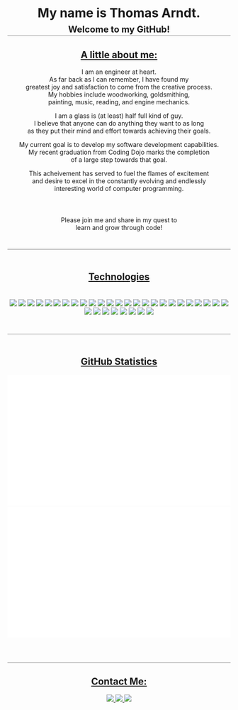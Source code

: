 <h1 align="center" style="border-bottom: 1px solid gray">My name is Thomas Arndt.
    <span style="font-size: 20px"><br>Welcome to my GitHub!</span>
</h1>
<h2 align="center" style="text-decoration: underline">A little about me:</h2>
<div align="center">
<p align="center">
    I am an engineer at heart.<br>
    As far back as I can remember, I have found my<br>
    greatest joy and satisfaction to come from the creative process.<br>
    My hobbies include woodworking, goldsmithing,<br>
    painting, music, reading, and engine mechanics.<br>
</p>
<p align="center">
    I am a glass is (at least) half full kind of guy.<br>
    I believe that anyone can do anything they want to as long<br>
    as they put their mind and effort towards achieving their goals.<br>
</p>
<p align="center">
    My current goal is to develop my software development capabilities.<br>
    My recent graduation from Coding Dojo marks the completion<br>
    of a large step towards that goal.<br>
</p>
</p align="center">
    This acheivement has served to fuel the flames of excitement<br>
    and desire to excel in the constantly evolving and endlessly<br>
    interesting world of computer programming.
</p>
<p align="center" style="border-bottom: 1px solid gray; padding: 40px 0">
    Please join me and share in my quest to<br>
    learn and grow through code!
</p>
<h2 style="padding-top: 20px; text-decoration: underline">Technologies</h2>
<p align="center" style="border-bottom: 1px solid gray; padding: 20px 0 40px 0">
    <img src="https://img.shields.io/badge/-HTML-E34F26?style=for-the-badge&logo=html5&logoColor=white"/>
    <img src="https://img.shields.io/badge/-CSS-1572B6?style=for-the-badge&logo=css3&logoColor=white"/>
    <img src="https://img.shields.io/badge/-Javascript-000000?style=for-the-badge&logo=javascript"/>
    <img src="https://img.shields.io/badge/-BOOTSTRAP-7952B3?style=for-the-badge&logo=bootstrap&logoColor=FFFFFF"/>
    <img src="https://img.shields.io/badge/-Python-F7F044?style=for-the-badge&logo=python&logoColor=3776AB"/>
    <img src="https://img.shields.io/badge/-Flask-000000?style=for-the-badge&logo=flask&logoColor=FFFFFF"/>
    <img src="https://img.shields.io/badge/-MYSQL-F29800?style=for-the-badge&logo=mysql&logoColor=4479A1"/>
    <img src="https://img.shields.io/badge/-NODE.JS-FFFFFF?style=for-the-badge&logo=node.js&logoColor=339933"/>
    <img src="https://img.shields.io/badge/-REACT-333333?style=for-the-badge&logo=react&logoColor=61DAFB"/>
    <img src="https://img.shields.io/badge/-EXPRESS-00BF5B?style=for-the-badge&logo=express&logoColor=00BFff"/>
    <img src="https://img.shields.io/badge/-MONGODB-FFFFFF?style=for-the-badge&logo=mongodb&logoColor=47A248"/>
    <img src="https://img.shields.io/badge/-SPRING-00793B?style=for-the-badge&logo=spring&logoColor=6DB33F"/>
    <img src="https://img.shields.io/badge/-TOMCAT-F8DC75?style=for-the-badge&logo=apachetomcat&logoColor=000000"/>
    <img src="https://img.shields.io/badge/-.NET-512BD4?style=for-the-badge&logo=dotnet&logoColor=000000"/>
    <img src="https://img.shields.io/badge/-Razer-000000?style=for-the-badge&logo=razer&logoColor=00FF00"/>
    <img src="https://img.shields.io/badge/-SSMS-FFFFFF?style=for-the-badge&logo=microsoftsqlserver&logoColor=CC2927"/>
    <img src="https://img.shields.io/badge/-RabbitMQ-FF6600?style=for-the-badge&logo=rabbitmq&logoColor=FFFFFF"/>
    <img src="https://img.shields.io/badge/-GODOT-FFFFFF?style=for-the-badge&logo=godotengine&logoColor=478CBF"/>
    <img src="https://img.shields.io/badge/-Apache2-D22128?style=for-the-badge&logo=apache&logoColor=FFFFFF"/>
    <img src="https://img.shields.io/badge/-GUNICORN-499848?style=for-the-badge&logo=gunicorn&logoColor=FFFFFF"/>
    <img src="https://img.shields.io/badge/-VSCODE-333333?style=for-the-badge&logo=visualstudiocode&logoColor=007ACC"/>
    <img src="https://img.shields.io/badge/-SPRING TOOL SUITE-333333?style=for-the-badge&logo=spring&logoColor=6DB33F"/>
    <img src="https://img.shields.io/badge/-ADOBE PHOTOSHOP-31A8FF?style=for-the-badge&logo=adobephotoshop&logoColor=FFFFFF"/>
    <img src="https://img.shields.io/badge/-GIMP-5C5543?style=for-the-badge&logo=gimp&logoColor=FFFFFF"/>
    <img src="https://img.shields.io/badge/-INKSCAPE-000000?style=for-the-badge&logo=inkscape&logoColor=FFFFFF"/>
    <img src="https://img.shields.io/badge/-BLENDER 3D-333333?style=for-the-badge&logo=blender&logoColor=F5792A"/>
    <img src="https://img.shields.io/badge/-GITHUB-181717?style=for-the-badge&logo=github&logoColor=FFFFFF"/>
    <img src="https://img.shields.io/badge/-GIT-181717?style=for-the-badge&logo=git&logoColor=F05032"/>
    <img src="https://img.shields.io/badge/-POSTMAN-FF6C37?style=for-the-badge&logo=postman&logoColor=FFFFFF"/>
    <img src="https://img.shields.io/badge/-FIGMA-31A8FF?style=for-the-badge&logo=figma&logoColor=F24E1E"/>
    <img src="https://img.shields.io/badge/-TRELLO-0052CC?style=for-the-badge&logo=trello&logoColor=FFFFFF"/>
    <img src="https://img.shields.io/badge/-JIRA-FFFFFF?style=for-the-badge&logo=jira&logoColor=0052CC"/>
    <img src="https://img.shields.io/badge/-AMAZON AWS-FF9900?style=for-the-badge&logo=amazonaws&logoColor=232F3E"/>
</p>
<h2 style="padding-top: 20px; text-decoration: underline">GitHub Statistics</h2>
<img src="https://raw.githubusercontent.com/Thomas-Arndt/github-stats/master/generated/languages.svg#gh-dark-mode-only"/>
<img src="https://raw.githubusercontent.com/Thomas-Arndt/github-stats/master/generated/overview.svg#gh-dark-mode-only"/>
<p align="center" style="border-bottom: 1px solid gray; padding-bottom: 40px"> 
</p>
<h2 style="text-decoration: underline">Contact Me:</h2>
<p align="center">
    <a href="mailto:arndtt42@gmail.com?subject=Hello from your GitHub page!" target="_blank" rel="noopener noreferrer">
    <img src="https://img.shields.io/badge/-GMAIL-FFFFFF?style=for-the-badge&logo=gmail&logoColor=E45139"/>
    </a>
    <a href="https://www.linkedin.com/in/thomas-arndt-developer/" target="_blank" rel="noopener noreferrer"><img src="https://img.shields.io/badge/-LinkedIn-333333?style=for-the-badge&logo=linkedin&logoColor=0A66C2"/>
    </a>
    <a href="https://discordapp.com/users/441066200286494720" target="_blank" rel="noopener noreferrer"><img src="https://img.shields.io/badge/-DISCORD-444444?style=for-the-badge&logo=discord&logoColor=7289DA"/>
    </a>
</p>
